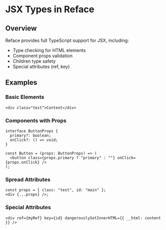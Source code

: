 # JSX Types in Reface

## Overview

Reface provides full TypeScript support for JSX, including:

- Type checking for HTML elements
- Component props validation
- Children type safety
- Special attributes (ref, key)

## Examples

### Basic Elements

```tsx
<div class="test">Content</div>
```

### Components with Props

```tsx
interface ButtonProps {
  primary?: boolean;
  onClick?: () => void;
}

const Button = (props: ButtonProps) => (
  <button class={props.primary ? "primary" : ""} onClick={props.onClick} />
);
```

### Spread Attributes

```tsx
const props = { class: "test", id: "main" };
<div {...props} />;
```

### Special Attributes

```tsx
<div ref={myRef} key={id} dangerouslySetInnerHTML={{ __html: content }} />
```
